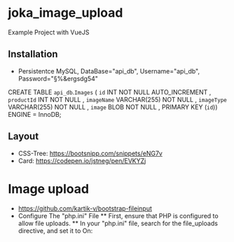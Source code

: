 # joka_image_upload

Example Project with VueJS

## Installation
* Persistentce MySQL, DataBase="api_db", Username="api_db", Password="§%&ergsdg54"

CREATE TABLE `api_db`.`Images` ( `id` INT NOT NULL AUTO_INCREMENT , `productId` INT NOT NULL , `imageName` VARCHAR(255) NOT NULL , `imageType` VARCHAR(255) NOT NULL , `image` BLOB NOT NULL , PRIMARY KEY (`id`)) ENGINE = InnoDB;

## Layout
* CSS-Tree: https://bootsnipp.com/snippets/eNG7v
* Card: https://codepen.io/jstneg/pen/EVKYZj
 
 
 # Image upload
 * https://github.com/kartik-v/bootstrap-fileinput
 * Configure The "php.ini" File 
 ** First, ensure that PHP is configured to allow file uploads. 
 ** In your "php.ini" file, search for the file_uploads directive, and set it to On: